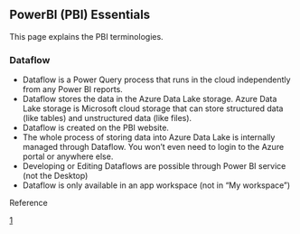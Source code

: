 ## PowerBI (PBI) Essentials

This page explains the PBI terminologies.

### Dataflow
- Dataflow is a Power Query process that runs in the cloud independently from any Power BI reports.
- Dataflow stores the data in the Azure Data Lake storage.
	Azure Data Lake storage is Microsoft cloud storage that can store structured data (like tables) and unstructured data (like files).
- Dataflow is created on the PBI website. 
- The whole process of storing data into Azure Data Lake is internally managed through Dataflow. You won’t even need to login to the Azure portal or anywhere else. 
- Developing or Editing Dataflows are possible through Power BI service (not the Desktop)
- Dataflow is only available in an app workspace (not in “My workspace”)




Reference

[1](https://radacad.com/what-are-the-use-cases-of-dataflow-for-you-in-power-bi)



